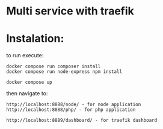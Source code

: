 # Multi service with traefik

# Instalation:
to run execute:

    docker compose run composer install
    docker compose run node-express npm install

    docker compose up

then navigate to:

    http://localhost:8888/node/ - for node application
    http://localhost:8888/php/ - for php application

    http://localhost:8889/dashboard/ - for traefik dashboard
